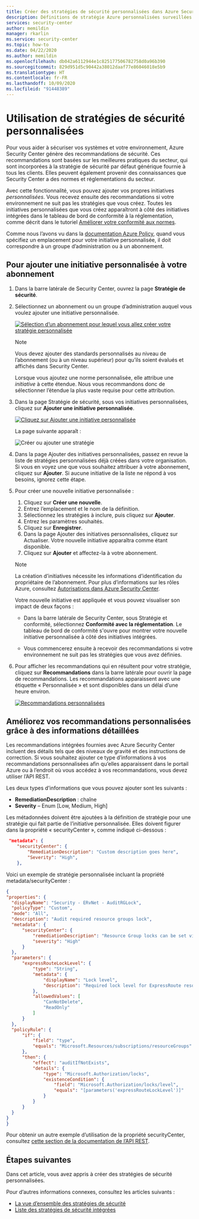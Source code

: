 ```yaml
---
title: Créer des stratégies de sécurité personnalisées dans Azure Security Center | Microsoft Docs
description: Définitions de stratégie Azure personnalisées surveillées dans Azure Security Center.
services: security-center
author: memildin
manager: rkarlin
ms.service: security-center
ms.topic: how-to
ms.date: 04/22/2020
ms.author: memildin
ms.openlocfilehash: db042a6112944e1c825177506782758d0a96b390
ms.sourcegitcommit: 829d951d5c90442a38012daaf77e86046018e5b9
ms.translationtype: HT
ms.contentlocale: fr-FR
ms.lasthandoff: 10/09/2020
ms.locfileid: "91448389"
---
```

# <a name="using-custom-security-policies"></a>Utilisation de stratégies de sécurité personnalisées

Pour vous aider à sécuriser vos systèmes et votre environnement, Azure Security Center génère des recommandations de sécurité. Ces recommandations sont basées sur les meilleures pratiques du secteur, qui sont incorporées à la stratégie de sécurité par défaut générique fournie à tous les clients. Elles peuvent également provenir des connaissances que Security Center a des normes et réglementations du secteur.

Avec cette fonctionnalité, vous pouvez ajouter vos propres initiatives *personnalisées*. Vous recevez ensuite des recommandations si votre environnement ne suit pas les stratégies que vous créez. Toutes les initiatives personnalisées que vous créez apparaîtront à côté des initiatives intégrées dans le tableau de bord de conformité à la réglementation, comme décrit dans le tutoriel [Améliorer votre conformité aux normes](security-center-compliance-dashboard.md).

Comme nous l’avons vu dans la [documentation Azure Policy](https://docs.microsoft.com/azure/governance/policy/concepts/definition-structure#definition-location), quand vous spécifiez un emplacement pour votre initiative personnalisée, il doit correspondre à un groupe d’administration ou à un abonnement. 

## <a name="to-add-a-custom-initiative-to-your-subscription"></a>Pour ajouter une initiative personnalisée à votre abonnement 

1. Dans la barre latérale de Security Center, ouvrez la page **Stratégie de sécurité**.

1. Sélectionnez un abonnement ou un groupe d’administration auquel vous voulez ajouter une initiative personnalisée.

    [![Sélection d’un abonnement pour lequel vous allez créer votre stratégie personnalisée](media/custom-security-policies/custom-policy-selecting-a-subscription.png)](media/custom-security-policies/custom-policy-selecting-a-subscription.png#lightbox)

    > [!NOTE]
    > Vous devez ajouter des standards personnalisés au niveau de l’abonnement (ou à un niveau supérieur) pour qu’ils soient évalués et affichés dans Security Center. 
    >
    > Lorsque vous ajoutez une norme personnalisée, elle attribue une *initiative* à cette étendue. Nous vous recommandons donc de sélectionner l’étendue la plus vaste requise pour cette attribution.

1. Dans la page Stratégie de sécurité, sous vos initiatives personnalisées, cliquez sur **Ajouter une initiative personnalisée**.

    [![Cliquez sur Ajouter une initiative personnalisée](media/custom-security-policies/custom-policy-add-initiative.png)](media/custom-security-policies/custom-policy-add-initiative.png#lightbox)

    La page suivante apparaît :

    ![Créer ou ajouter une stratégie](media/custom-security-policies/create-or-add-custom-policy.png)

1. Dans la page Ajouter des initiatives personnalisées, passez en revue la liste de stratégies personnalisées déjà créées dans votre organisation. Si vous en voyez une que vous souhaitez attribuer à votre abonnement, cliquez sur **Ajouter**. Si aucune initiative de la liste ne répond à vos besoins, ignorez cette étape.

1. Pour créer une nouvelle initiative personnalisée :

    1. Cliquez sur **Créer une nouvelle**.
    1. Entrez l’emplacement et le nom de la définition.
    1. Sélectionnez les stratégies à inclure, puis cliquez sur **Ajouter**.
    1. Entrez les paramètres souhaités.
    1. Cliquez sur **Enregistrer**.
    1. Dans la page Ajouter des initiatives personnalisées, cliquez sur Actualiser. Votre nouvelle initiative apparaîtra comme étant disponible.
    1. Cliquez sur **Ajouter** et affectez-la à votre abonnement.

    > [!NOTE]
    > La création d’initiatives nécessite les informations d’identification du propriétaire de l’abonnement. Pour plus d’informations sur les rôles Azure, consultez [Autorisations dans Azure Security Center](security-center-permissions.md).

    Votre nouvelle initiative est appliquée et vous pouvez visualiser son impact de deux façons :

    * Dans la barre latérale de Security Center, sous Stratégie et conformité, sélectionnez **Conformité avec la réglementation**. Le tableau de bord de conformité s'ouvre pour montrer votre nouvelle initiative personnalisée à côté des initiatives intégrées.
    
    * Vous commencerez ensuite à recevoir des recommandations si votre environnement ne suit pas les stratégies que vous avez définies.

1. Pour afficher les recommandations qui en résultent pour votre stratégie, cliquez sur **Recommandations** dans la barre latérale pour ouvrir la page de recommandations. Les recommandations apparaissent avec une étiquette « Personnalisée » et sont disponibles dans un délai d’une heure environ.

    [![Recommandations personnalisées](media/custom-security-policies/custom-policy-recommendations.png)](media/custom-security-policies/custom-policy-recommendations-in-context.png#lightbox)

## <a name="enhance-your-custom-recommendations-with-detailed-information"></a>Améliorez vos recommandations personnalisées grâce à des informations détaillées

Les recommandations intégrées fournies avec Azure Security Center incluent des détails tels que des niveaux de gravité et des instructions de correction. Si vous souhaitez ajouter ce type d’informations à vos recommandations personnalisées afin qu’elles apparaissent dans le portail Azure ou à l’endroit où vous accédez à vos recommandations, vous devez utiliser l’API REST. 

Les deux types d’informations que vous pouvez ajouter sont les suivants :

- **RemediationDescription** : chaîne
- **Severity** – Enum [Low, Medium, High]

Les métadonnées doivent être ajoutées à la définition de stratégie pour une stratégie qui fait partie de l’initiative personnalisée. Elles doivent figurer dans la propriété « securityCenter », comme indiqué ci-dessous :

```json
 "metadata": {
    "securityCenter": {
        "RemediationDescription": "Custom description goes here",
        "Severity": "High",
    },
```

Voici un exemple de stratégie personnalisée incluant la propriété metadata/securityCenter :

  ```json
  {
"properties": {
    "displayName": "Security - ERvNet - AuditRGLock",
    "policyType": "Custom",
    "mode": "All",
    "description": "Audit required resource groups lock",
    "metadata": {
        "securityCenter": {
            "remediationDescription": "Resource Group locks can be set via Azure Portal -> Resource Group -> Locks",
            "severity": "High"
        }
    },
    "parameters": {
        "expressRouteLockLevel": {
            "type": "String",
            "metadata": {
                "displayName": "Lock level",
                "description": "Required lock level for ExpressRoute resource groups."
            },
            "allowedValues": [
                "CanNotDelete",
                "ReadOnly"
            ]
        }
    },
    "policyRule": {
        "if": {
            "field": "type",
            "equals": "Microsoft.Resources/subscriptions/resourceGroups"
        },
        "then": {
            "effect": "auditIfNotExists",
            "details": {
                "type": "Microsoft.Authorization/locks",
                "existenceCondition": {
                    "field": "Microsoft.Authorization/locks/level",
                    "equals": "[parameters('expressRouteLockLevel')]"
                }
            }
        }
    }
}
}
  ```

Pour obtenir un autre exemple d’utilisation de la propriété securityCenter, consultez [cette section de la documentation de l’API REST](https://docs.microsoft.com/rest/api/securitycenter/assessmentsmetadata/createinsubscription#examples).


## <a name="next-steps"></a>Étapes suivantes

Dans cet article, vous avez appris à créer des stratégies de sécurité personnalisées. 

Pour d’autres informations connexes, consultez les articles suivants : 

- [La vue d’ensemble des stratégies de sécurité](tutorial-security-policy.md)
- [Liste des stratégies de sécurité intégrées](security-center-policy-definitions.md)